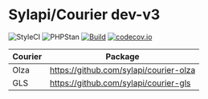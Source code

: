 # Sylapi/Courier dev-v3

![StyleCI](https://github.styleci.io/repos/240461275/shield?style=flat&branch=new&style=flat) ![PHPStan](https://img.shields.io/badge/PHPStan-level%205-brightgreen.svg?style=flat) [![Build](https://github.com/sylapi/courier/actions/workflows/build.yaml/badge.svg?branch=new&event=push)](https://github.com/sylapi/courier/actions/workflows/build.yaml) [![codecov.io](https://codecov.io/github/sylapi/courier/coverage.svg?branch=new)](https://codecov.io/github/sylapi/courier/branch/new/)


| Courier | Package |
| ------ | ------ |
| Olza | https://github.com/sylapi/courier-olza |
| GLS | https://github.com/sylapi/courier-gls |
